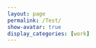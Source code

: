 ```yaml
---
layout: page
permalink: /Test/
show-avatar: true
display_categories: [work]
---
```

<script>


import '@kitware/vtk.js/favicon';

// Load the rendering pieces we want to use (for both WebGL and WebGPU)
import '@kitware/vtk.js/Rendering/Profiles/Geometry';
import '@kitware/vtk.js/Rendering/Profiles/Molecule'; // vtkSphereMapper + vtkStickMapper

import vtkFullScreenRenderWindow from '@kitware/vtk.js/Rendering/Misc/FullScreenRenderWindow';
import vtkActor from '@kitware/vtk.js/Rendering/Core/Actor';
import vtkPDBReader from '@kitware/vtk.js/IO/Misc/PDBReader';
import vtkSphereMapper from '@kitware/vtk.js/Rendering/Core/SphereMapper';
import vtkStickMapper from '@kitware/vtk.js/Rendering/Core/StickMapper';
import vtkMoleculeToRepresentation from '@kitware/vtk.js/Filters/General/MoleculeToRepresentation';

// ----------------------------------------------------------------------------
// Standard rendering code setup
// ----------------------------------------------------------------------------

const fullScreenRenderer = vtkFullScreenRenderWindow.newInstance({
  background: [0, 0, 0],
});
const renderer = fullScreenRenderer.getRenderer();
const renderWindow = fullScreenRenderer.getRenderWindow();

// ----------------------------------------------------------------------------
// Example code
// ----------------------------------------------------------------------------

const reader = vtkPDBReader.newInstance();
const filter = vtkMoleculeToRepresentation.newInstance();
const sphereMapper = vtkSphereMapper.newInstance();
const stickMapper = vtkStickMapper.newInstance();
const sphereActor = vtkActor.newInstance();
const stickActor = vtkActor.newInstance();

filter.setInputConnection(reader.getOutputPort());
filter.setHideElements(['H']);

// render sphere
sphereMapper.setInputConnection(filter.getOutputPort(0));
sphereMapper.setScaleArray(filter.getSphereScaleArrayName());
sphereActor.setMapper(sphereMapper);

// render sticks
stickMapper.setInputConnection(filter.getOutputPort(1));
stickMapper.setScaleArray('stickScales');
stickMapper.setOrientationArray('orientation');
stickActor.setMapper(stickMapper);

// reader.setUrl(`${__BASE_PATH__}/data/molecule/pdb/caffeine.pdb`).then(() => {
reader.setUrl(`${__BASE_PATH__}/data/molecule/pdb/2LYZ.pdb`).then(() => {
  renderer.resetCamera();
  renderWindow.render();
});

renderer.addActor(sphereActor);
renderer.addActor(stickActor);
renderer.resetCamera();
renderWindow.render();

// -----------------------------------------------------------
// Make some variables global so that you can inspect and
// modify objects in your browser's developer console:
// -----------------------------------------------------------

global.reader = reader;
global.filter = filter;
global.sphereMapper = sphereMapper;
global.stickMapper = stickMapper;
global.sphereActor = sphereActor;
global.stickActor = stickActor;
global.renderer = renderer;
global.renderWindow = renderWindow;

</script>
